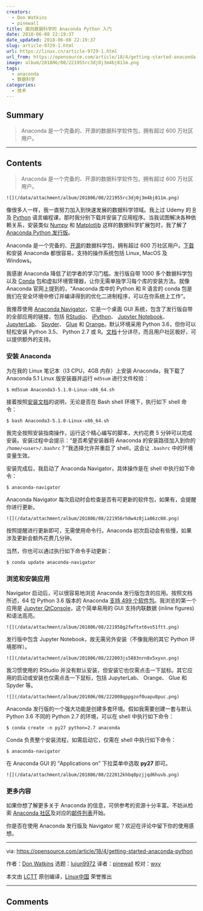 ```yaml
---
creators:
  - Don Watkins
  - pinewall
title: 面向数据科学的 Anaconda Python 入门
date: 2018-06-08 22:19:37
date_updated: 2018-06-08 22:19:37
slug: article-9729-1.html
url: https://linux.cn/article-9729-1.html
url_from: https://opensource.com/article/18/4/getting-started-anaconda-python
image: album/201806/08/221955rc3dj0j3m4bj811m.png
tags:
  - anaconda
  - 数据科学
categories:
  - 技术
---
```


## Summary

> Anaconda 是一个完备的、开源的数据科学软件包，拥有超过 600 万社区用户。

***

<!-- more -->

## Contents

> 
> Anaconda 是一个完备的、开源的数据科学软件包，拥有超过 600 万社区用户。
> 
> 
> 

`![](/data/attachment/album/201806/08/221955rc3dj0j3m4bj811m.png)`

像很多人一样，我一直努力加入到快速发展的数据科学领域。我上过 Udemy 的 [R](https://www.r-project.org/) 及 [Python](https://www.python.org/) 语言编程课，那时我分别下载并安装了应用程序。当我试图解决各种依赖关系，安装类似 [Numpy](http://www.numpy.org/) 和 [Matplotlib](https://matplotlib.org/) 这样的数据科学扩展包时，我了解了 [Anaconda Python 发行版](https://www.anaconda.com/distribution/)。

Anaconda 是一个完备的、[开源](https://docs.anaconda.com/anaconda/eula)的数据科学包，拥有超过 600 万社区用户。[下载](https://www.anaconda.com/download/#linux)和安装 Anaconda 都很容易，支持的操作系统包括 Linux, MacOS 及 Windows。

我感谢 Anaconda 降低了初学者的学习门槛。发行版自带 1000 多个数据科学包以及 [Conda](https://conda.io/) 包和虚拟环境管理器，让你无需单独学习每个库的安装方法。就像 Anaconda 官网上提到的，“Anaconda 库中的 Python 和 R 语言的 conda 包是我们在安全环境中修订并编译得到的优化二进制程序，可以在你系统上工作”。

我推荐使用 [Anaconda Navigator](https://docs.anaconda.com/anaconda/navigator/)，它是一个桌面 GUI 系统，包含了发行版自带的全部应用的链接，包括 [RStudio](https://www.rstudio.com/)、 [iPython](https://ipython.org/)、 [Jupyter Notebook](http://jupyter.org/)、 [JupyterLab](https://blog.jupyter.org/jupyterlab-is-ready-for-users-5a6f039b8906)、 [Spyder](https://spyder-ide.github.io/)、 [Glue](http://glueviz.org/) 和 [Orange](https://orange.biolab.si/)。默认环境采用 Python 3.6，但你可以轻松安装 Python 3.5、 Python 2.7 或 R。[文档](https://orange.biolab.si/)十分详尽，而且用户社区极好，可以提供额外的支持。

### 安装 Anaconda

为在我的 Linux 笔记本（I3 CPU，4GB 内存）上安装 Anaconda，我下载了 Anaconda 5.1 Linux 版安装器并运行 `md5sum` 进行文件校验：

```shell
$ md5sum Anaconda3-5.1.0-Linux-x86_64.sh
```

接着按照[安装文档](https://docs.anaconda.com/anaconda/install/linux)的说明，无论是否在 Bash shell 环境下，执行如下 shell 命令：

```shell
$ bash Anaconda3-5.1.0-Linux-x86_64.sh
```

我完全按照安装指南操作，运行这个精心编写的脚本，大约花费 5 分钟可以完成安装。安装过程中会提示：“是否希望安装器将 Anaconda 的安装路径加入到你的 `/home/<user>/.bashrc`？”我选择允许并重启了 shell，这会让 `.bashrc` 中的环境变量生效。

安装完成后，我启动了 Anaconda Navigator，具体操作是在 shell 中执行如下命令：

```shell
$ anaconda-navigator
```

Anaconda Navigator 每次启动时会检查是否有可更新的软件包，如果有，会提醒你进行更新。

`![](/data/attachment/album/201806/08/221956rh8w4z8jia86zc08.png)`

按照提醒进行更新即可，无需使用命令行。Anaconda 初次启动会有些慢，如果涉及更新会额外花费几分钟。

当然，你也可以通过执行如下命令手动更新：

```shell
$ conda update anaconda-navigator
```

### 浏览和安装应用

Navigator 启动后，可以很容易地浏览 Anaconda 发行版包含的应用。按照文档所述，64 位 Python 3.6 版本的 Anaconda [支持 499 个软件包](https://docs.anaconda.com/anaconda/packages/py3.6_linux-64)。我浏览的第一个应用是 [Jupyter QtConsole](http://qtconsole.readthedocs.io/en/stable/)，这个简单易用的 GUI 支持内联数据 (inline figures) 和语法高亮。

`![](/data/attachment/album/201806/08/221958g2fwftxt6vo51ftt.png)`

发行版中包含 Jupyter Notebook，故无需另外安装（不像我用的其它 Python 环境那样）。

`![](/data/attachment/album/201806/08/222003js5883nrn8x5xyxn.png)`

我习惯使用的 RStudio 并没有默认安装，但安装它也仅需点击一下鼠标。其它应用的启动或安装也仅需点击一下鼠标，包括 JupyterLab、 Orange、 Glue 和 Spyder 等。

`![](/data/attachment/album/201806/08/222008qppgzof0uapu8puc.png)`

Anaconda 发行版的一个强大功能是创建多套环境。假如我需要创建一套与默认 Python 3.6 不同的 Python 2.7 的环境，可以在 shell 中执行如下命令：

```shell
$ conda create -n py27 python=2.7 anaconda
```

Conda 负责整个安装流程，如需启动它，仅需在 shell 中执行如下命令：

```shell
$ anaconda-navigator
```

在 Anaconda GUI 的 “Applications on” 下拉菜单中选取 **py27** 即可。

`![](/data/attachment/album/201806/08/222012khbq8pzjjqd6huvb.png)`

### 更多内容

如果你想了解更多关于 Anaconda 的信息，可供参考的资源十分丰富。不妨从检索 [Anaconda 社区](https://www.anaconda.com/community/)及对应的[邮件列表](https://groups.google.com/a/continuum.io/forum/#!forum/anaconda)开始。

你是否在使用 Anaconda 发行版及 Navigator 呢？欢迎在评论中留下你的使用感想。

---

via: <https://opensource.com/article/18/4/getting-started-anaconda-python>

作者：[Don Watkins](https://opensource.com/users/don-watkins) 选题：[lujun9972](https://github.com/lujun9972) 译者：[pinewall](https://github.com/pinewall) 校对：[wxy](https://github.com/wxy)

本文由 [LCTT](https://github.com/LCTT/TranslateProject) 原创编译，[Linux中国](https://linux.cn/) 荣誉推出

***

## Comments
